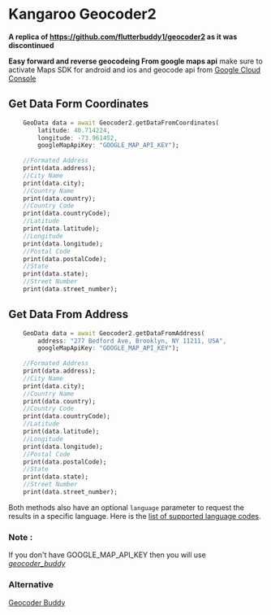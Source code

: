 # Kangaroo Geocoder2

**A replica of https://github.com/flutterbuddy1/geocoder2 as it was discontinued**

**Easy forward and reverse geocodeing From google maps api**
make sure to activate Maps SDK for android and ios and geocode api from  <a href="https://console.cloud.google.com">Google Cloud Console</a> 

## Get Data Form Coordinates
```dart
    GeoData data = await Geocoder2.getDataFromCoordinates(
        latitude: 40.714224,
        longitude: -73.961452,
        googleMapApiKey: "GOOGLE_MAP_API_KEY");
    
    //Formated Address
    print(data.address);
    //City Name
    print(data.city);
    //Country Name
    print(data.country);
    //Country Code
    print(data.countryCode);
    //Latitude
    print(data.latitude);
    //Longitude
    print(data.longitude);
    //Postal Code
    print(data.postalCode);
    //State
    print(data.state);
    //Street Number
    print(data.street_number);

```
## Get Data From Address
```dart
    GeoData data = await Geocoder2.getDataFromAddress(
        address: "277 Bedford Ave, Brooklyn, NY 11211, USA",
        googleMapApiKey: "GOOGLE_MAP_API_KEY");
    
    //Formated Address
    print(data.address);
    //City Name
    print(data.city);
    //Country Name
    print(data.country);
    //Country Code
    print(data.countryCode);
    //Latitude
    print(data.latitude);
    //Longitude
    print(data.longitude);
    //Postal Code
    print(data.postalCode);
    //State
    print(data.state);
    //Street Number
    print(data.street_number);
```

Both methods also have an optional ```language``` parameter to request the results in a specific language.
Here is the [list of supported language codes](https://developers.google.com/maps/faq#languagesupport).


### Note :
If you don't have GOOGLE_MAP_API_KEY then you will use [*geocoder_buddy*]('https://pub.dev/packages/geocoder_buddy')
### Alternative
[Geocoder Buddy]('https://pub.dev/packages/geocoder_buddy')
